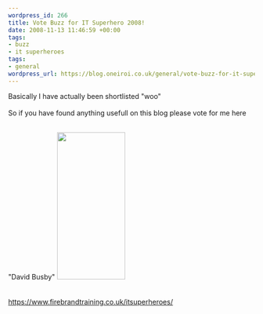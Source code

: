 ```yaml
--- 
wordpress_id: 266
title: Vote Buzz for IT Superhero 2008!
date: 2008-11-13 11:46:59 +00:00
tags: 
- buzz
- it superheroes
tags: 
- general
wordpress_url: https://blog.oneiroi.co.uk/general/vote-buzz-for-it-superhero-2008
---
```

Basically I have actually been shortlisted "woo"<br /><br />So if you have found anything usefull on this blog please vote for me here<br /><br />

"David Busby"
<a href="https://blog.oneiroi.co.uk/uploads/2008/11/3026557703_3b65162b6e.jpg"><img src="https://blog.oneiroi.co.uk/uploads/2008/11/3026557703_3b65162b6e-139x300.jpg" alt="" title="3026557703_3b65162b6e" width="139" height="300" class="alignnone size-medium wp-image-269" /></a>
<br /><br /><a href="https://www.firebrandtraining.co.uk/itsuperheroes/"><br />https://www.firebrandtraining.co.uk/itsuperheroes/</a>

